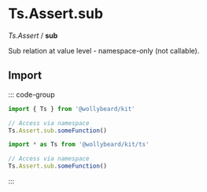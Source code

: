 # Ts.Assert.sub

_Ts.Assert_ / **sub**

Sub relation at value level - namespace-only (not callable).

## Import

::: code-group

```typescript [Namespace]
import { Ts } from '@wollybeard/kit'

// Access via namespace
Ts.Assert.sub.someFunction()
```

```typescript [Barrel]
import * as Ts from '@wollybeard/kit/ts'

// Access via namespace
Ts.Assert.sub.someFunction()
```

:::
